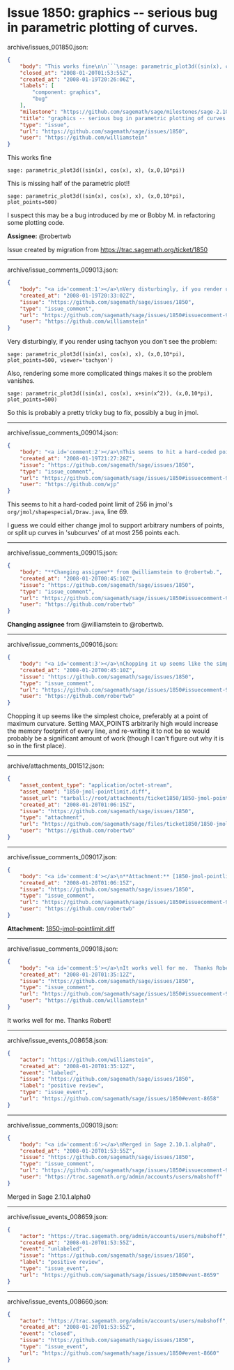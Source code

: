 # Issue 1850: graphics -- serious bug in parametric plotting of curves.

archive/issues_001850.json:
```json
{
    "body": "This works fine\n\n```\nsage: parametric_plot3d((sin(x), cos(x), x), (x,0,10*pi))\n```\n\nThis is missing half of the parametric plot!!\n\n```\nsage: parametric_plot3d((sin(x), cos(x), x), (x,0,10*pi), plot_points=500)\n```\n\nI suspect this may be a bug introduced by me or Bobby M. in refactoring some plotting code. \n\n**Assignee:** @robertwb\n\nIssue created by migration from https://trac.sagemath.org/ticket/1850\n\n",
    "closed_at": "2008-01-20T01:53:55Z",
    "created_at": "2008-01-19T20:26:06Z",
    "labels": [
        "component: graphics",
        "bug"
    ],
    "milestone": "https://github.com/sagemath/sage/milestones/sage-2.10.1",
    "title": "graphics -- serious bug in parametric plotting of curves.",
    "type": "issue",
    "url": "https://github.com/sagemath/sage/issues/1850",
    "user": "https://github.com/williamstein"
}
```
This works fine

```
sage: parametric_plot3d((sin(x), cos(x), x), (x,0,10*pi))
```

This is missing half of the parametric plot!!

```
sage: parametric_plot3d((sin(x), cos(x), x), (x,0,10*pi), plot_points=500)
```

I suspect this may be a bug introduced by me or Bobby M. in refactoring some plotting code. 

**Assignee:** @robertwb

Issue created by migration from https://trac.sagemath.org/ticket/1850





---

archive/issue_comments_009013.json:
```json
{
    "body": "<a id='comment:1'></a>\nVery disturbingly, if you render using tachyon you don't see the problem:\n\n```\nsage: parametric_plot3d((sin(x), cos(x), x), (x,0,10*pi), plot_points=500, viewer='tachyon')\n```\n\nAlso, rendering some more complicated things makes it so the problem vanishes.\n\n```\nsage: parametric_plot3d((sin(x), cos(x), x+sin(x^2)), (x,0,10*pi), plot_points=500)\n```\n\n\nSo this is probably a pretty tricky bug to fix, possibly a bug in jmol.",
    "created_at": "2008-01-19T20:33:02Z",
    "issue": "https://github.com/sagemath/sage/issues/1850",
    "type": "issue_comment",
    "url": "https://github.com/sagemath/sage/issues/1850#issuecomment-9013",
    "user": "https://github.com/williamstein"
}
```

<a id='comment:1'></a>
Very disturbingly, if you render using tachyon you don't see the problem:

```
sage: parametric_plot3d((sin(x), cos(x), x), (x,0,10*pi), plot_points=500, viewer='tachyon')
```

Also, rendering some more complicated things makes it so the problem vanishes.

```
sage: parametric_plot3d((sin(x), cos(x), x+sin(x^2)), (x,0,10*pi), plot_points=500)
```


So this is probably a pretty tricky bug to fix, possibly a bug in jmol.



---

archive/issue_comments_009014.json:
```json
{
    "body": "<a id='comment:2'></a>\nThis seems to hit a hard-coded point limit of 256 in jmol's `org/jmol/shapespecial/Draw.java`, line 69.\n\nI guess we could either change jmol to support arbitrary numbers of points, or split up  curves in 'subcurves' of at most 256 points each.",
    "created_at": "2008-01-19T21:27:28Z",
    "issue": "https://github.com/sagemath/sage/issues/1850",
    "type": "issue_comment",
    "url": "https://github.com/sagemath/sage/issues/1850#issuecomment-9014",
    "user": "https://github.com/wjp"
}
```

<a id='comment:2'></a>
This seems to hit a hard-coded point limit of 256 in jmol's `org/jmol/shapespecial/Draw.java`, line 69.

I guess we could either change jmol to support arbitrary numbers of points, or split up  curves in 'subcurves' of at most 256 points each.



---

archive/issue_comments_009015.json:
```json
{
    "body": "**Changing assignee** from @williamstein to @robertwb.",
    "created_at": "2008-01-20T00:45:10Z",
    "issue": "https://github.com/sagemath/sage/issues/1850",
    "type": "issue_comment",
    "url": "https://github.com/sagemath/sage/issues/1850#issuecomment-9015",
    "user": "https://github.com/robertwb"
}
```

**Changing assignee** from @williamstein to @robertwb.



---

archive/issue_comments_009016.json:
```json
{
    "body": "<a id='comment:3'></a>\nChopping it up seems like the simplest choice, preferably at a point of maximum curvature. Setting MAX_POINTS arbitrarily high would increase the memory footprint of every line, and re-writing it to not be so would probably be a significant amount of work (though I can't figure out why it is so in the first place).",
    "created_at": "2008-01-20T00:45:10Z",
    "issue": "https://github.com/sagemath/sage/issues/1850",
    "type": "issue_comment",
    "url": "https://github.com/sagemath/sage/issues/1850#issuecomment-9016",
    "user": "https://github.com/robertwb"
}
```

<a id='comment:3'></a>
Chopping it up seems like the simplest choice, preferably at a point of maximum curvature. Setting MAX_POINTS arbitrarily high would increase the memory footprint of every line, and re-writing it to not be so would probably be a significant amount of work (though I can't figure out why it is so in the first place).



---

archive/attachments_001512.json:
```json
{
    "asset_content_type": "application/octet-stream",
    "asset_name": "1850-jmol-pointlimit.diff",
    "asset_url": "tarball://root/attachments/ticket1850/1850-jmol-pointlimit.diff",
    "created_at": "2008-01-20T01:06:15Z",
    "issue": "https://github.com/sagemath/sage/issues/1850",
    "type": "attachment",
    "url": "https://github.com/sagemath/sage/files/ticket1850/1850-jmol-pointlimit.diff",
    "user": "https://github.com/robertwb"
}
```



---

archive/issue_comments_009017.json:
```json
{
    "body": "<a id='comment:4'></a>\n**Attachment:** [1850-jmol-pointlimit.diff](https://github.com/sagemath/sage/files/ticket1850/1850-jmol-pointlimit.diff)",
    "created_at": "2008-01-20T01:06:15Z",
    "issue": "https://github.com/sagemath/sage/issues/1850",
    "type": "issue_comment",
    "url": "https://github.com/sagemath/sage/issues/1850#issuecomment-9017",
    "user": "https://github.com/robertwb"
}
```

<a id='comment:4'></a>
**Attachment:** [1850-jmol-pointlimit.diff](https://github.com/sagemath/sage/files/ticket1850/1850-jmol-pointlimit.diff)



---

archive/issue_comments_009018.json:
```json
{
    "body": "<a id='comment:5'></a>\nIt works well for me.  Thanks Robert!",
    "created_at": "2008-01-20T01:35:12Z",
    "issue": "https://github.com/sagemath/sage/issues/1850",
    "type": "issue_comment",
    "url": "https://github.com/sagemath/sage/issues/1850#issuecomment-9018",
    "user": "https://github.com/williamstein"
}
```

<a id='comment:5'></a>
It works well for me.  Thanks Robert!



---

archive/issue_events_008658.json:
```json
{
    "actor": "https://github.com/williamstein",
    "created_at": "2008-01-20T01:35:12Z",
    "event": "labeled",
    "issue": "https://github.com/sagemath/sage/issues/1850",
    "label": "positive review",
    "type": "issue_event",
    "url": "https://github.com/sagemath/sage/issues/1850#event-8658"
}
```



---

archive/issue_comments_009019.json:
```json
{
    "body": "<a id='comment:6'></a>\nMerged in Sage 2.10.1.alpha0",
    "created_at": "2008-01-20T01:53:55Z",
    "issue": "https://github.com/sagemath/sage/issues/1850",
    "type": "issue_comment",
    "url": "https://github.com/sagemath/sage/issues/1850#issuecomment-9019",
    "user": "https://trac.sagemath.org/admin/accounts/users/mabshoff"
}
```

<a id='comment:6'></a>
Merged in Sage 2.10.1.alpha0



---

archive/issue_events_008659.json:
```json
{
    "actor": "https://trac.sagemath.org/admin/accounts/users/mabshoff",
    "created_at": "2008-01-20T01:53:55Z",
    "event": "unlabeled",
    "issue": "https://github.com/sagemath/sage/issues/1850",
    "label": "positive review",
    "type": "issue_event",
    "url": "https://github.com/sagemath/sage/issues/1850#event-8659"
}
```



---

archive/issue_events_008660.json:
```json
{
    "actor": "https://trac.sagemath.org/admin/accounts/users/mabshoff",
    "created_at": "2008-01-20T01:53:55Z",
    "event": "closed",
    "issue": "https://github.com/sagemath/sage/issues/1850",
    "type": "issue_event",
    "url": "https://github.com/sagemath/sage/issues/1850#event-8660"
}
```
